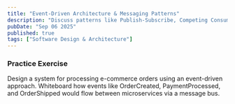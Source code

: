 ```yaml
---
title: "Event-Driven Architecture & Messaging Patterns"
description: "Discuss patterns like Publish-Subscribe, Competing Consumers, and Sagas. Explain the role of a message broker (e.g., RabbitMQ, Azure Service Bus)."
pubDate: "Sep 06 2025"
published: true
tags: ["Software Design & Architecture"]
---
```


### Practice Exercise

Design a system for processing e-commerce orders using an event-driven approach. Whiteboard how events like OrderCreated, PaymentProcessed, and OrderShipped would flow between microservices via a message bus.
